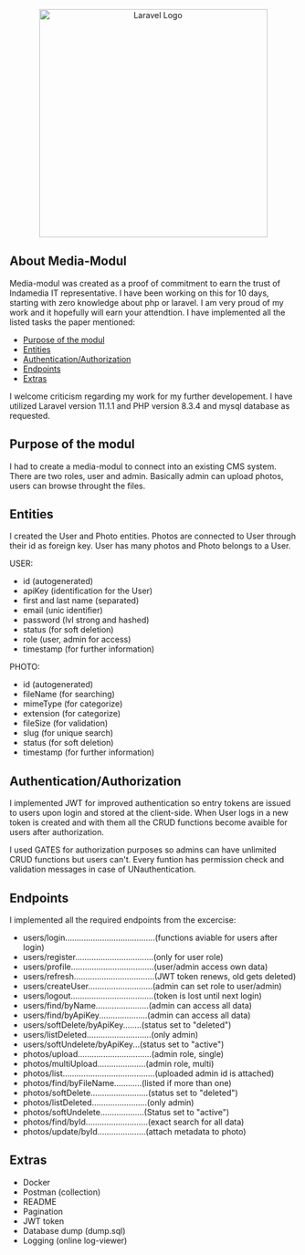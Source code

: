 <p align="center"><a href="https://laravel.com" target="_blank"><img src="https://raw.githubusercontent.com/laravel/art/master/logo-lockup/5%20SVG/2%20CMYK/1%20Full%20Color/laravel-logolockup-cmyk-red.svg" width="400" alt="Laravel Logo"></a></p>

## About Media-Modul

Media-modul was created as a proof of commitment to earn the trust of Indamedia IT representative. I have been working on this for 10 days, starting with zero knowledge about php or laravel. I am very proud of my work and it hopefully will earn your attendtion. I have implemented all the listed tasks the paper mentioned:

-   [Purpose of the modul](#purpose-of-the-modul)
-   [Entities](#entities)
-   [Authentication/Authorization](#authenticationauthorization)
-   [Endpoints](#endpoints)
-   [Extras](#extras)

I welcome criticism regarding my work for my further developement. I have utilized Laravel version 11.1.1 and PHP version 8.3.4 and mysql database as requested.

## Purpose of the modul

I had to create a media-modul to connect into an existing CMS system. There are two roles, user and admin. Basically admin can upload photos, users can browse throught the files.

## Entities

I created the User and Photo entities. Photos are connected to User through their id as foreign key. User has many photos and Photo belongs to a User.

USER:

-   id (autogenerated)
-   apiKey (identification for the User)
-   first and last name (separated)
-   email (unic identifier)
-   password (lvl strong and hashed)
-   status (for soft deletion)
-   role (user, admin for access)
-   timestamp (for further information)

PHOTO:

-   id (autogenerated)
-   fileName (for searching)
-   mimeType (for categorize)
-   extension (for categorize)
-   fileSize (for validation)
-   slug (for unique search)
-   status (for soft deletion)
-   timestamp (for further information)

## Authentication/Authorization

I implemented JWT for improved authentication so entry tokens are issued to users upon login and stored at the client-side. When User logs in a new token is created and with them all the CRUD functions become avaible for users after authorization.

I used GATES for authorization purposes so admins can have unlimited CRUD functions but users can't. Every funtion has permission check and validation messages in case of UNauthentication.

## Endpoints

I implemented all the required endpoints from the excercise:

-   users/login.......................................(functions aviable for users after login)
-   users/register..................................(only for user role)
-   users/profile....................................(user/admin access own data)
-   users/refresh...................................(JWT token renews, old gets deleted)
-   users/createUser............................(admin can set role to user/admin)
-   users/logout....................................(token is lost until next login)
-   users/find/byName.......................(admin can access all data)
-   users/find/byApiKey.....................(admin can access all data)
-   users/softDelete/byApiKey........(status set to "deleted")
-   users/listDeleted............................(only admin)
-   users/softUndelete/byApiKey...(status set to "active")
-   photos/upload................................(admin role, single)
-   photos/multiUpload.....................(admin role, multi)
-   photos/list........................................(uploaded admin id is attached)
-   photos/find/byFileName............(listed if more than one)
-   photos/softDelete.........................(status set to "deleted")
-   photos/listDeleted........................(only admin)
-   photos/softUndelete...................(Status set to "active")
-   photos/find/byId...........................(exact search for all data)
-   photos/update/byId.....................(attach metadata to photo)

## Extras

-   Docker
-   Postman (collection)
-   README
-   Pagination
-   JWT token
-   Database dump (dump.sql)
-   Logging (online log-viewer)
